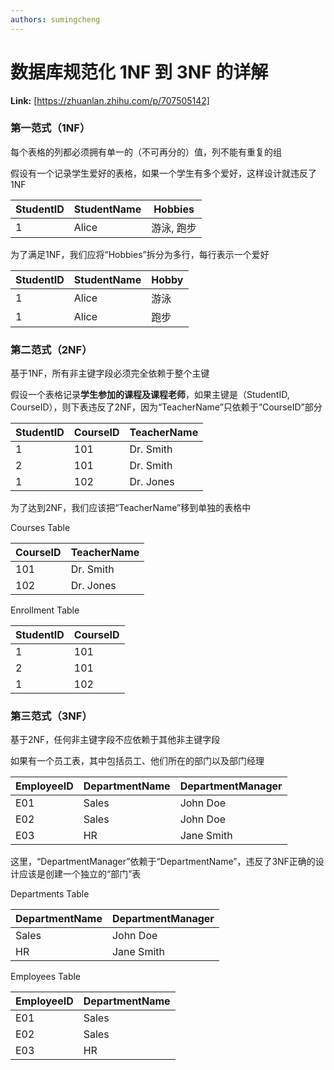 ```yaml
---
authors: sumingcheng
---
```

# 数据库规范化 1NF 到 3NF 的详解



 **Link:** [https://zhuanlan.zhihu.com/p/707505142]

### 第一范式（1NF）  

每个表格的列都必须拥有单一的（不可再分的）值，列不能有重复的组

假设有一个记录学生爱好的表格，如果一个学生有多个爱好，这样设计就违反了1NF

| StudentID | StudentName | Hobbies |
| --- | --- | --- |
| 1 | Alice | 游泳, 跑步 |

为了满足1NF，我们应将“Hobbies”拆分为多行，每行表示一个爱好

| StudentID | StudentName | Hobby |
| --- | --- | --- |
| 1 | Alice | 游泳 |
| 1 | Alice | 跑步 |

### 第二范式（2NF）  

基于1NF，所有非主键字段必须完全依赖于整个主键

假设一个表格记录**学生参加的课程及课程老师**，如果主键是（StudentID, CourseID），则下表违反了2NF，因为“TeacherName”只依赖于“CourseID”部分

| StudentID | CourseID | TeacherName |
| --- | --- | --- |
| 1 | 101 | Dr. Smith |
| 2 | 101 | Dr. Smith |
| 1 | 102 | Dr. Jones |

为了达到2NF，我们应该把“TeacherName”移到单独的表格中

Courses Table

| CourseID | TeacherName |
| --- | --- |
| 101 | Dr. Smith |
| 102 | Dr. Jones |

Enrollment Table

| StudentID | CourseID |
| --- | --- |
| 1 | 101 |
| 2 | 101 |
| 1 | 102 |

### 第三范式（3NF）  

基于2NF，任何非主键字段不应依赖于其他非主键字段

如果有一个员工表，其中包括员工、他们所在的部门以及部门经理

| EmployeeID | DepartmentName | DepartmentManager |
| --- | --- | --- |
| E01 | Sales | John Doe |
| E02 | Sales | John Doe |
| E03 | HR | Jane Smith |

这里，“DepartmentManager”依赖于“DepartmentName”，违反了3NF正确的设计应该是创建一个独立的“部门”表

Departments Table

| DepartmentName | DepartmentManager |
| --- | --- |
| Sales | John Doe |
| HR | Jane Smith |

Employees Table

| EmployeeID | DepartmentName |
| --- | --- |
| E01 | Sales |
| E02 | Sales |
| E03 | HR |

